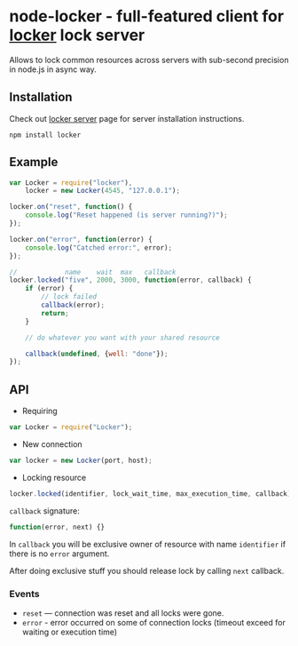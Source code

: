 node-locker - full-featured client for [locker](https://github.com/bobrik/locker) lock server
===========================

Allows to lock common resources across servers with sub-second precision in node.js in async way.

## Installation

Check out [locker server](https://github.com/bobrik/locker) page for server installation instructions.

```
npm install locker
```

## Example

```javascript
var Locker = require("locker"),
    locker = new Locker(4545, "127.0.0.1");

locker.on("reset", function() {
    console.log("Reset happened (is server running?)");
});

locker.on("error", function(error) {
    console.log("Catched error:", error);
});

//            name    wait  max   callback
locker.locked("five", 2000, 3000, function(error, callback) {
    if (error) {
        // lock failed
        callback(error);
        return;
    }

    // do whatever you want with your shared resource

    callback(undefined, {well: "done"});
});
```

## API

* Requiring

```javascript
var Locker = require("Locker");
```

* New connection

```javascript
var locker = new Locker(port, host);
```

* Locking resource

```javascript
locker.locked(identifier, lock_wait_time, max_execution_time, callback)
```

`callback` signature:

```javascript
function(error, next) {}
```

In `callback` you will be exclusive owner of resource with name `identifier` if there is no `error` argument.

After doing exclusive stuff you should release lock by calling `next` callback.

### Events

* `reset` — connection was reset and all locks were gone.
* `error` - error occurred on some of connection locks (timeout exceed for waiting or execution time)

